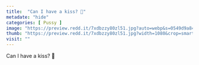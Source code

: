 ```yaml
---
title:  "Can I have a kiss? 🤍"
metadate: "hide"
categories: [ Pussy ]
image: "https://preview.redd.it/7xdbzzy80zl51.jpg?auto=webp&s=0549d9a8416413b0e9bff8a701000b64e2820567"
thumb: "https://preview.redd.it/7xdbzzy80zl51.jpg?width=1080&crop=smart&auto=webp&s=3d0a7366fd9d3bcfd51fcb7ca0de9719f4eb0b26"
visit: ""
---
```

Can I have a kiss? 🤍
